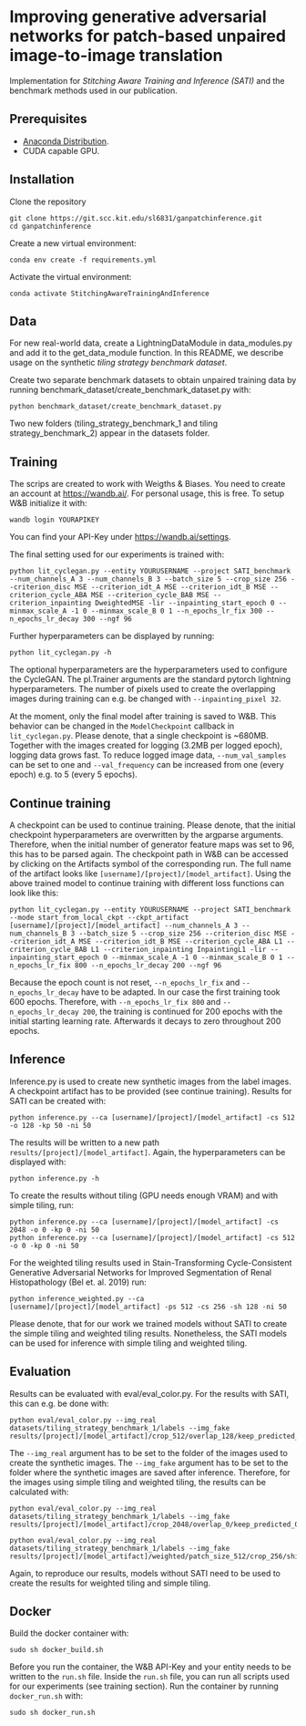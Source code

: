 # Improving generative adversarial networks for patch-based unpaired image-to-image translation
Implementation for *Stitching Aware Training and Inference (SATI)* and the benchmark methods used in our publication.

## Prerequisites
* [Anaconda Distribution](https://www.anaconda.com/distribution/#download-section).
* CUDA capable GPU.

## Installation
Clone the repository
```
git clone https://git.scc.kit.edu/sl6831/ganpatchinference.git
cd ganpatchinference
```
Create a new virtual environment:
```
conda env create -f requirements.yml
```
Activate the virtual environment:
```
conda activate StitchingAwareTrainingAndInference
```

## Data
For new real-world data, create a LightningDataModule in data_modules.py and add it to the get_data_module function. In this README, we describe usage on the synthetic *tiling strategy benchmark dataset*.

Create two separate benchmark datasets to obtain unpaired training data by running benchmark_dataset/create_benchmark_dataset.py with:
```
python benchmark_dataset/create_benchmark_dataset.py
```
Two new folders (tiling_strategy_benchmark_1 and tiling strategy_benchmark_2) appear in the datasets folder.

## Training
The scrips are created to work with Weigths & Biases. You need to create an account at https://wandb.ai/. For personal usage, this is free. To setup W&B initialize it with:
```
wandb login YOURAPIKEY
```
You can find your API-Key under https://wandb.ai/settings.

The final setting used for our experiments is trained with:
```
python lit_cyclegan.py --entity YOURUSERNAME --project SATI_benchmark --num_channels_A 3 --num_channels_B 3 --batch_size 5 --crop_size 256 --criterion_disc MSE --criterion_idt_A MSE --criterion_idt_B MSE --criterion_cycle_ABA MSE --criterion_cycle_BAB MSE --criterion_inpainting DweightedMSE -lir --inpainting_start_epoch 0 --minmax_scale_A -1 0 --minmax_scale_B 0 1 --n_epochs_lr_fix 300 --n_epochs_lr_decay 300 --ngf 96
```

Further hyperparameters can be displayed by running:
```
python lit_cyclegan.py -h
```
The optional hyperparameters are the hyperparameters used to configure the CycleGAN. The pl.Trainer arguments are the standard pytorch lightning hyperparameters. The number of pixels used to create the overlapping images during training can e.g. be changed with `--inpainting_pixel 32`.

At the moment, only the final model after training is saved to W&B. This behavior can be changed in the `ModelCheckpoint` callback in `lit_cyclegan.py`. Please denote, that a single checkpoint is ~680MB. Together with the images created for logging (3.2MB per logged epoch), logging data grows fast. To reduce logged image data, `--num_val_samples` can be set to one and `--val_frequency` can be increased from one (every epoch) e.g. to 5 (every 5 epochs).

## Continue training
A checkpoint can be used to continue training. Please denote, that the initial checkpoint hyperparameters are overwritten by the argparse arguments. Therefore, when the initial number of generator feature maps was set to 96, this has to be parsed again. The checkpoint path in W&B can be accessed by clicking on the Artifacts symbol of the corresponding run. The full name of the artifact looks like `[username]/[project]/[model_artifact]`. Using the above trained model to continue training with different loss functions can look like this:
```
python lit_cyclegan.py --entity YOURUSERNAME --project SATI_benchmark --mode start_from_local_ckpt --ckpt_artifact [username]/[project]/[model_artifact] --num_channels_A 3 --num_channels_B 3 --batch_size 5 --crop_size 256 --criterion_disc MSE --criterion_idt_A MSE --criterion_idt_B MSE --criterion_cycle_ABA L1 --criterion_cycle_BAB L1 --criterion_inpainting InpaintingL1 -lir --inpainting_start_epoch 0 --minmax_scale_A -1 0 --minmax_scale_B 0 1 --n_epochs_lr_fix 800 --n_epochs_lr_decay 200 --ngf 96
```
Because the epoch count is not reset, `--n_epochs_lr_fix` and `--n_epochs_lr_decay` have to be adapted. In our case the first training took 600 epochs. Therefore, with `--n_epochs_lr_fix 800` and  `--n_epochs_lr_decay 200`, the training is continued for 200 epochs with the initial starting learning rate. Afterwards it decays to zero throughout 200 epochs.


## Inference
Inference.py is used to create new synthetic images from the label images. A checkpoint artifact has to be provided (see continue training). Results for SATI can be created with:
```
python inference.py --ca [username]/[project]/[model_artifact] -cs 512 -o 128 -kp 50 -ni 50
```
The results will be written to a new path `results/[project]/[model_artifact]`.
Again, the hyperparameters can be displayed with:
```
python inference.py -h
```
To create the results without tiling (GPU needs enough VRAM) and with simple tiling, run:
```
python inference.py --ca [username]/[project]/[model_artifact] -cs 2048 -o 0 -kp 0 -ni 50
python inference.py --ca [username]/[project]/[model_artifact] -cs 512 -o 0 -kp 0 -ni 50
```

For the weighted tiling results used in Stain-Transforming Cycle-Consistent Generative Adversarial Networks for Improved Segmentation of Renal Histopathology (Bel et. al. 2019) run:
```
python inference_weighted.py --ca [username]/[project]/[model_artifact] -ps 512 -cs 256 -sh 128 -ni 50
```
Please denote, that for our work we trained models without SATI to create the simple tiling and weighted tiling results. Nonetheless, the SATI models can be used for inference with simple tiling and weighted tiling.

## Evaluation
Results can be evaluated with eval/eval_color.py. For the results with SATI, this can e.g. be done with:
```
python eval/eval_color.py --img_real datasets/tiling_strategy_benchmark_1/labels --img_fake results/[project]/[model_artifact]/crop_512/overlap_128/keep_predicted_50
```
The `--img_real` argument has to be set to the folder of the images used to create the synthetic images. The `--img_fake` argument has to be set to the folder where the synthetic images are saved after inference. Therefore, for the images using simple tiling and weighted tiling, the results can be calculated with:
```
python eval/eval_color.py --img_real datasets/tiling_strategy_benchmark_1/labels --img_fake results/[project]/[model_artifact]/crop_2048/overlap_0/keep_predicted_0

python eval/eval_color.py --img_real datasets/tiling_strategy_benchmark_1/labels --img_fake results/[project]/[model_artifact]/weighted/patch_size_512/crop_256/shift_128/
```
Again, to reproduce our results, models without SATI need to be used to create the results for weighted tiling and simple tiling.

## Docker
Build the docker container with:
```
sudo sh docker_build.sh
```
Before you run the container, the W&B API-Key and your entity needs to be written to the `run.sh` file. Inside the `run.sh` file, you can run all scripts used for our experiments (see training section). Run the container by running `docker_run.sh` with:
```
sudo sh docker_run.sh
```

